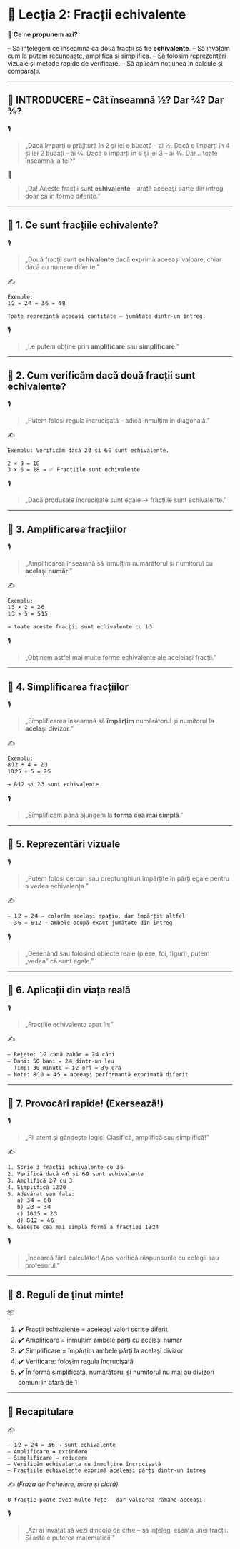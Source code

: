 # 📘 Lecția 2: Fracții echivalente

🎯 **Ce ne propunem azi?**

 – Să înțelegem ce înseamnă ca două fracții să fie **echivalente**.
 – Să învățăm cum le putem recunoaște, amplifica și simplifica.
 – Să folosim reprezentări vizuale și metode rapide de verificare.
 – Să aplicăm noțiunea în calcule și comparații.

------

## 🔔 INTRODUCERE – Cât înseamnă 1⁄2? Dar 2⁄4? Dar 3⁄6?

🎙️

> „Dacă împarți o prăjitură în 2 și iei o bucată – ai 1⁄2.
>  Dacă o împarți în 4 și iei 2 bucăți – ai 2⁄4.
>  Dacă o împarți în 6 și iei 3 – ai 3⁄6.
>  Dar... toate înseamnă la fel?”

🧠

> „Da! Aceste fracții sunt **echivalente** – arată aceeași parte din întreg, doar că în forme diferite.”

------

## 🔹 1. Ce sunt fracțiile echivalente?

🎙️

> „Două fracții sunt **echivalente** dacă exprimă aceeași valoare, chiar dacă au numere diferite.”

✍️

```
Exemple:  
1⁄2 = 2⁄4 = 3⁄6 = 4⁄8

Toate reprezintă aceeași cantitate – jumătate dintr-un întreg.
```

🎙️

> „Le putem obține prin **amplificare** sau **simplificare**.”

------

## 🔹 2. Cum verificăm dacă două fracții sunt echivalente?

🎙️

> „Putem folosi regula încrucișată – adică înmulțim în diagonală.”

✍️

```
Exemplu: Verificăm dacă 2⁄3 și 6⁄9 sunt echivalente.

2 × 9 = 18  
3 × 6 = 18 → ✅ Fracțiile sunt echivalente
```

🎙️

> „Dacă produsele încrucișate sunt egale → fracțiile sunt echivalente.”

------

## 🔹 3. Amplificarea fracțiilor

🎙️

> „Amplificarea înseamnă să înmulțim numărătorul și numitorul cu **același număr**.”

✍️

```
Exemplu:  
1⁄3 × 2 = 2⁄6  
1⁄3 × 5 = 5⁄15

→ toate aceste fracții sunt echivalente cu 1⁄3
```

🎙️

> „Obținem astfel mai multe forme echivalente ale aceleiași fracții.”

------

## 🔹 4. Simplificarea fracțiilor

🎙️

> „Simplificarea înseamnă să **împărțim** numărătorul și numitorul la **același divizor**.”

✍️

```
Exemplu:  
8⁄12 ÷ 4 = 2⁄3  
10⁄25 ÷ 5 = 2⁄5

→ 8⁄12 și 2⁄3 sunt echivalente
```

🎙️

> „Simplificăm până ajungem la **forma cea mai simplă**.”

------

## 🔹 5. Reprezentări vizuale

🎙️

> „Putem folosi cercuri sau dreptunghiuri împărțite în părți egale pentru a vedea echivalența.”

✍️

```
– 1⁄2 = 2⁄4 → colorăm același spațiu, dar împărțit altfel  
– 3⁄6 = 6⁄12 → ambele ocupă exact jumătate din întreg
```

🎙️

> „Desenând sau folosind obiecte reale (piese, foi, figuri), putem „vedea” că sunt egale.”

------

## 🔹 6. Aplicații din viața reală

🎙️

> „Fracțiile echivalente apar în:”

✍️

```
– Rețete: 1⁄2 cană zahăr = 2⁄4 căni  
– Bani: 50 bani = 2⁄4 dintr-un leu  
– Timp: 30 minute = 1⁄2 oră = 3⁄6 oră  
– Note: 8⁄10 = 4⁄5 = aceeași performanță exprimată diferit
```

------

## 🔹 7. Provocări rapide! (Exersează!)

🎙️

> „Fii atent și gândește logic! Clasifică, amplifică sau simplifică!”

✍️

```
1. Scrie 3 fracții echivalente cu 3⁄5  
2. Verifică dacă 4⁄6 și 6⁄9 sunt echivalente  
3. Amplifică 2⁄7 cu 3  
4. Simplifică 12⁄20  
5. Adevărat sau fals:
   a) 3⁄4 = 6⁄8  
   b) 2⁄3 = 3⁄4  
   c) 10⁄15 = 2⁄3  
   d) 8⁄12 = 4⁄6  
6. Găsește cea mai simplă formă a fracției 18⁄24
```

🎙️

> „Încearcă fără calculator! Apoi verifică răspunsurile cu colegii sau profesorul.”

------

## 🔹 8. Reguli de ținut minte!

📦

1. ✔️ Fracții echivalente = aceleași valori scrise diferit
2. ✔️ Amplificare = înmulțim ambele părți cu același număr
3. ✔️ Simplificare = împărțim ambele părți la același divizor
4. ✔️ Verificare: folosim regula încrucișată
5. ✔️ În formă simplificată, numărătorul și numitorul nu mai au divizori comuni în afară de 1

------

## 🔁 Recapitulare

✍️

```
– 1⁄2 = 2⁄4 = 3⁄6 → sunt echivalente  
– Amplificare ↔ extindere  
– Simplificare ↔ reducere  
– Verificăm echivalența cu înmulțire încrucișată  
– Fracțiile echivalente exprimă aceleași părți dintr-un întreg
```

✍️ *(Fraza de încheiere, mare și clară)*

```
O fracție poate avea multe fețe – dar valoarea rămâne aceeași!
```

🎙️

> „Azi ai învățat să vezi dincolo de cifre – să înțelegi esența unei fracții. Și asta e puterea matematicii!”

